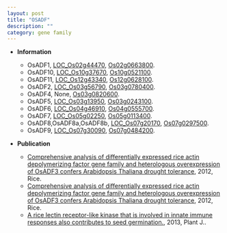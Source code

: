 ```yaml
---
layout: post
title: "OSADF"
description: ""
category: gene family
---
```


* **Information**  
    + OsADF1, [LOC_Os02g44470](http://rice.plantbiology.msu.edu/cgi-bin/ORF_infopage.cgi?orf=LOC_Os02g44470), [Os02g0663800](http://rapdb.dna.affrc.go.jp/viewer/gbrowse_details/irgsp1?name=Os02g0663800).
    + OsADF10, [LOC_Os10g37670](http://rice.plantbiology.msu.edu/cgi-bin/ORF_infopage.cgi?orf=LOC_Os10g37670), [Os10g0521100](http://rapdb.dna.affrc.go.jp/viewer/gbrowse_details/irgsp1?name=Os10g0521100).
    + OsADF11, [LOC_Os12g43340](http://rice.plantbiology.msu.edu/cgi-bin/ORF_infopage.cgi?orf=LOC_Os12g43340), [Os12g0628100](http://rapdb.dna.affrc.go.jp/viewer/gbrowse_details/irgsp1?name=Os12g0628100).
    + OsADF2, [LOC_Os03g56790](http://rice.plantbiology.msu.edu/cgi-bin/ORF_infopage.cgi?orf=LOC_Os03g56790), [Os03g0780400](http://rapdb.dna.affrc.go.jp/viewer/gbrowse_details/irgsp1?name=Os03g0780400).
    + OsADF4, None, [Os03g0820600](http://rapdb.dna.affrc.go.jp/viewer/gbrowse_details/irgsp1?name=Os03g0820600).
    + OsADF5, [LOC_Os03g13950](http://rice.plantbiology.msu.edu/cgi-bin/ORF_infopage.cgi?orf=LOC_Os03g13950), [Os03g0243100](http://rapdb.dna.affrc.go.jp/viewer/gbrowse_details/irgsp1?name=Os03g0243100).
    + OsADF6, [LOC_Os04g46910](http://rice.plantbiology.msu.edu/cgi-bin/ORF_infopage.cgi?orf=LOC_Os04g46910), [Os04g0555700](http://rapdb.dna.affrc.go.jp/viewer/gbrowse_details/irgsp1?name=Os04g0555700).
    + OsADF7, [LOC_Os05g02250](http://rice.plantbiology.msu.edu/cgi-bin/ORF_infopage.cgi?orf=LOC_Os05g02250), [Os05g0113400](http://rapdb.dna.affrc.go.jp/viewer/gbrowse_details/irgsp1?name=Os05g0113400).
    + OsADF8,OsADF8a,OsADF8b, [LOC_Os07g20170](http://rice.plantbiology.msu.edu/cgi-bin/ORF_infopage.cgi?orf=LOC_Os07g20170), [Os07g0297500](http://rapdb.dna.affrc.go.jp/viewer/gbrowse_details/irgsp1?name=Os07g0297500).
    + OsADF9, [LOC_Os07g30090](http://rice.plantbiology.msu.edu/cgi-bin/ORF_infopage.cgi?orf=LOC_Os07g30090), [Os07g0484200](http://rapdb.dna.affrc.go.jp/viewer/gbrowse_details/irgsp1?name=Os07g0484200).

* **Publication**  
    + [Comprehensive analysis of differentially expressed rice actin depolymerizing factor gene family and heterologous overexpression of OsADF3 confers Arabidopsis Thaliana drought tolerance](http://www.ncbi.nlm.nih.gov/pubmed?term=Comprehensive+analysis+of+differentially+expressed+rice+actin+depolymerizing+factor+gene+family+and+heterologous+overexpression+of+OsADF3+confers+Arabidopsis+Thaliana+drought+tolerance%5BTitle%5D), 2012, Rice.
    + [Comprehensive analysis of differentially expressed rice actin depolymerizing factor gene family and heterologous overexpression of OsADF3 confers Arabidopsis Thaliana drought tolerance](http://www.ncbi.nlm.nih.gov/pubmed?term=Comprehensive+analysis+of+differentially+expressed+rice+actin+depolymerizing+factor+gene+family+and+heterologous+overexpression+of+OsADF3+confers+Arabidopsis+Thaliana+drought+tolerance%5BTitle%5D), 2012, Rice.
    + [A rice lectin receptor-like kinase that is involved in innate immune responses also contributes to seed germination.](http://www.ncbi.nlm.nih.gov/pubmed?term=A+rice+lectin+receptor-like+kinase+that+is+involved+in+innate+immune+responses+also+contributes+to+seed+germination.%5BTitle%5D), 2013, Plant J..


